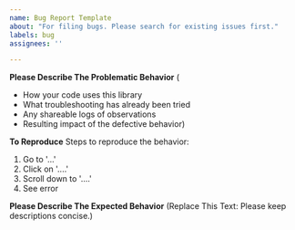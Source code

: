 ```yaml
---
name: Bug Report Template
about: "For filing bugs. Please search for existing issues first."
labels: bug
assignees: ''

---
```


**Please Describe The Problematic Behavior**
(
* How your code uses this library
* What troubleshooting has already been tried
* Any shareable logs of observations
* Resulting impact of the defective behavior)

**To Reproduce**
Steps to reproduce the behavior:
1. Go to '...'
1. Click on '....'
1. Scroll down to '....'
1. See error

**Please Describe The Expected Behavior**
(Replace This Text: Please keep descriptions concise.)
